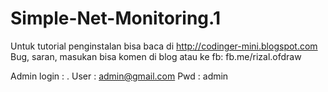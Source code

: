# Simple-Net-Monitoring.1
Untuk tutorial penginstalan bisa baca di http://codinger-mini.blogspot.com
Bug, saran, masukan bisa komen di blog atau ke fb: fb.me/rizal.ofdraw

Admin login : .
User : admin@gmail.com
Pwd : admin
